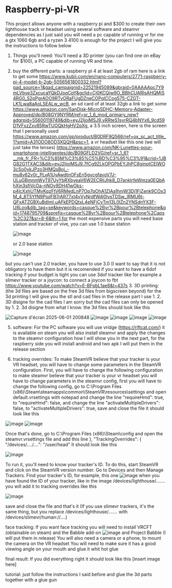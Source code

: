 # Raspberry-pi-VR
This project allows anyone with a raspberry pi and $300 to create their own lighthouse track vr headset using several software and steamvr dependencies as I just said you will need a pc capable of running vr for me a gtx 1060 6gb and a ryzen 3 4100 is enough for the project I will give you the instructions to follow below
1. Things you'll need:
You'll need a 3D printer (you can find one on eBay for $100), a PC capable of running VR and time.
2. buy the different parts:
a raspberry pi 4 at least 2gb of ram here is a link to get some https://www.kubii.com/en/nano-computers/2771-raspberry-pi-4-model-b-2gb-5056561800332.html?gad_source=1&gad_campaignid=22521945089&gbraid=0AAAAApc7Y9mLVbye3ZxcucaYQkDJoqCpY&gclid=Cj0KCQjw9O_BBhCUARIsAHQMjS4RG0_S2pPgrAOO9RTvORaFUgDZneCOPqlCCog575-CZGT-LK1Lwa8aAoLSEALw_wcB, an sd card of at least 32gb a link to get some https://www.amazon.com/SanDisk-MicroSDHC-Memory-Adapter-Approved/dp/B08GY9NYRM/ref=sr_1_6_mod_primary_new?adgrpid=55600119749&dib=eyJ2IjoiMSJ9.vRRteS1syrRQ4bNYx6_9cd59D1VFxzZxv85RwTUOQkHgHV2qXg, a 3.5 inch screen, here is the screen that I personally used https://www.amazon.com/gp/product/B0DRF9Q566/ref=ox_sc_act_title_1?smid=A31ODO8OD3XQQH&psc=1, a vr headset like this one (we will just take the lenses) https://www.amazon.com/NK-Lunettes-pour-smartphone-intelligentes/dp/B09GFLD2VG/ref=sr_1_6?__mk_fr_FR=%C3%85M%C3%85%C5%BD%C3%95%C3%91&crid=1JBG82G1TXAC3&dib=eyJ2IjoiMSJ9.7fCg9ZLkOPGPbEYJhPC8ginptCEIWO3cSo0ykJPzo3HMQsBoj_-mu8v62v0r_PLvA1UyAwdtnOFsErj5gycgfavoV7J-ULuGBmnmWyT97UyYbRXbyeaV6W2ECRliJhk8_D7ankIrfeWmza0EQbAhXjn3sfjVcOa-nNOy9DH41wOks-p4lcXxhUTMvKqzFtV6RMedLnP7Op7pOhA1ZIAa1hnjW3Dj1FjZenk9COx3M_4_8T5YfN9PjuIFB7rAR77xt4vVyNrdfWdj0lvsTDSw_lRMU6t-QFxATZGBXuBdImI.uAFkEPDQtxL4eNFjCvTm13L0lZn2YNSdnYX3F-U8Loo&dib_tag=se&keywords=casque%2Bvr%2Bpour%2Btelephone&qid=1748795709&sprefix=casque%2Bvr%2Bpour%2Btelephone%2Caps%2C327&sr=8-6&th=1,for the most expensive parts you will need base station and tracker of vive, you can use 1.0 base station

   ![image](https://github.com/user-attachments/assets/ed941fc7-b665-4c6b-868d-bcd0350caccf)

   or 2.0 base station

   ![image](https://github.com/user-attachments/assets/4f288e35-41b8-47d8-8b62-5beb0887c92a)

but you can't use 2.0 tracker, you have to use 3.0 (I want to say that it is not obligatory to have them but it is recomended if you want to have a 6dof tracking if your budget is tight you can use 3dof tracker like for example a slimevr tracker or a joycon: to connect a joycon to fbt https://www.youtube.com/watch?v=E-BFpbL1ae8&t=437s
3. 3D printing:
(the 3d files are based on the free 3d files from bigscreen beyond) for the 3d printing I will give you the stl and cad files in the release part I use 1. 2. 3D disigne for the cad files I am sorry but the cad files can only be opened by 1. 2. 3d disigne from what I know. the 3d files should look like this

![Capture d'écran 2025-06-01 200848](https://github.com/user-attachments/assets/fae83927-09b9-4878-ac52-f37666f57f95) ![image](https://github.com/user-attachments/assets/9e0ec8cb-c227-4068-9a05-255380534478) ![image](https://github.com/user-attachments/assets/b495b8b9-e4c1-4fee-8134-73a92854d6ba) ![image](https://github.com/user-attachments/assets/d3225eb8-ce1b-4c6d-a1e8-45d74be83a65) ![image](https://github.com/user-attachments/assets/aed0ddeb-2f41-418d-afea-c27d9eda48f8)

5. software:
For the PC software you will use vridge (https://riftcat.com/) it is available on steam you will also install steamvr and apply the changes to the steamvr configuration how I will show you in the next part, for the raspberry side you will install android and two apk I will put them in the release section

6. tracking overrides:
To make SteamVR believe that your tracker is your VR headset, you will have to change some parameters in the SteamVR configuration. First, you will have to change the following configuration to make steamvr believe that your tracker is your vr headset you will have to change parameters in the steamvr config, first you will have to change the following config, go to C:\Program Files (x86)\Steam\steamapps\common\SteamVR\resources\settings and open default.vrsettings with notepad and change the line "requireHmd": true, to "requireHmd": false, and change the line "activateMultipleDrivers": false, to "activateMultipleDrivers": true, save and close the file it should look like this

![image](https://github.com/user-attachments/assets/578e7d87-477b-4d04-a8b3-08a0d5b0c354) ![image](https://github.com/user-attachments/assets/dd414f9a-1128-46f3-96f2-ba2dfbc62823)

Once that's done, go to C:\Program Files (x86)\Steam\config and open the steamvr.vrsettings file and add this line 
},
"TrackingOverrides": {
"/devices/..../....": "/user/head"
It should look like this 

![image](https://github.com/user-attachments/assets/34ea4d28-9e12-4d8c-bc33-db7e45b3d75f)

To run it, you'll need to know your tracker's ID. To do this, start SteamVR and click on the SteamVR version number. Go to Devices and then Manage Trackers. Find your tracker's ID, for example, this one ![image](https://github.com/user-attachments/assets/dbeca51b-ac1d-4712-8ae1-ffa1870b37dc) when you have found the ID of your tracker, like in the image /devices/lighthouse/....... you will add it to tracking overrides like this

![image](https://github.com/user-attachments/assets/00ef5c4a-a1df-4ea9-9618-499b6fdb960b)

save and close the file and that's it (If you use slimevr trackers, it's the same thing, but you replace /devices/lighthouse/....... with /devices/slimevr/human://....)

face tracking:
If you want face tracking you will need to install VRCFT (obtainable on steam) and the Babble add-on ![image](https://github.com/user-attachments/assets/36fc8ca7-bef0-4607-8d99-eadeafe9a6bb)
and Project Babble (I will put them in release) You will also need a camera or a phone, to mount the camera on the VR headset You will need to make sure it has a good viewing angle on your mouth and glue it whit hot glue

final result:
If you did everything right it should look like this [insert image here]

tutorial:
just follow the instructions I said before and glue the 3d parts together with a glue gun
